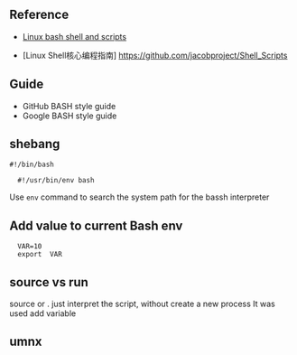 ## Reference
- [Linux bash shell and scripts](https://www.linkedin.com/learning/linux-bash-shell-and-scripts/)

- [Linux Shell核心编程指南] https://github.com/jacobproject/Shell_Scripts




## Guide
- GitHub BASH style guide
- Google BASH style guide


## shebang
```
#!/bin/bash
```
```
  #!/usr/bin/env bash
```
Use `env` command to search the system path for the bassh interpreter

## Add value to current Bash env
```
  VAR=10
  export  VAR
```

## source vs run
source or . just interpret the script, without create a new process
It was used add variable 


## umnx
```
```